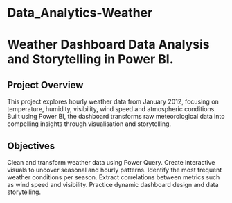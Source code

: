 # Data_Analytics-Weather
# Weather Dashboard Data Analysis and Storytelling in Power BI.

## Project Overview
This project explores hourly weather data from January 2012, focusing on temperature, humidity, visibility, 
wind speed and atmospheric conditions.
Built using Power BI, the dashboard transforms raw meteorological data into compelling insights 
through visualisation and storytelling.

## Objectives
Clean and transform weather data using Power Query.
Create interactive visuals to uncover seasonal and hourly patterns.
Identify the most frequent weather conditions per season.
Extract correlations between metrics such as wind speed and visibility.
Practice dynamic dashboard design and data storytelling.
